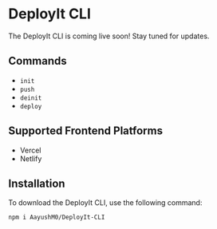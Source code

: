 # DeployIt CLI

The DeployIt CLI is coming live soon! Stay tuned for updates.

## Commands
- `init`
- `push`
- `deinit`
- `deploy`

## Supported Frontend Platforms
- Vercel
- Netlify

## Installation
To download the DeployIt CLI, use the following command:
```
npm i AayushM0/DeployIt-CLI
```